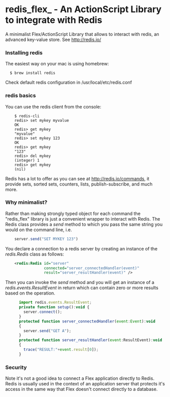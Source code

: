 # redis_flex_ - An ActionScript Library to integrate with Redis

A minimalist Flex/ActionScript Library that allows to interact with redis, an advanced key-value store. See http://redis.io/


### Installing redis

The easiest way on your mac is using homebrew:

```
  $ brew install redis
```

Check default redis configuration in /usr/local/etc/redis.conf

### redis basics

You can use the redis client from the console:

```
	$ redis-cli
	redis> set mykey myvalue
	OK
	redis> get mykey
	"myvalue"
	redis> set mykey 123
	OK
	redis> get mykey
	"123"
	redis> del mykey
	(integer) 1
	redis> get mykey
	(nil)
```

Redis has a lot to offer as you can see at http://redis.io/commands, it provide sets, sorted sets, counters, lists, publish-subscribe, and much more.

### Why minimalist?

Rather than making strongly typed object for each command the "redis_flex" library is just a convenient wrapper to interact with Redis. The Redis class provides a _send_ method to which you pass the same string you would on the command line, i.e.

```javascript
	server.send("SET MYKEY 123")
```

You declare a connection to a redis server by creating an instance of the _redis.Redis_ class as follows: 

```XML
	<redis:Redis id="server"
	             connected="server_connectedHandler(event)"
	             result="server_resultHandler(event)" />
```

Then you can invoke the _send_ method and you will get an instance of a _redis.events.ResultEvent_ in return which can contain zero or more results based on the operation.

```javascript
	  import redis.events.ResultEvent;
	  private function setup():void {
	    server.connect();
	  }
	  protected function server_connectedHandler(event:Event):void
	  {
	    server.send("GET A");
	  }      
	  protected function server_resultHandler(event:ResultEvent):void
	  {
	    trace("RESULT:"+event.result[0]);   
	  }
```

### Security 

Note it's not a good idea to connect a Flex application directly to Redis. Redis is usually used in the context of an application server that protects it's access in the same way that Flex doesn't connect directly to a database.


